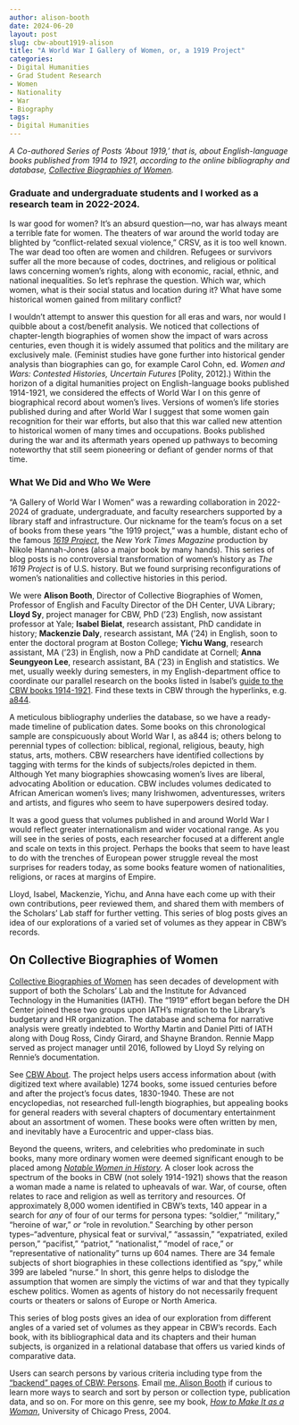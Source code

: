 ```yaml
---
author: alison-booth
date: 2024-06-20
layout: post
slug: cbw-about1919-alison
title: "A World War I Gallery of Women, or, a 1919 Project"
categories:
- Digital Humanities
- Grad Student Research
- Women
- Nationality
- War
- Biography
tags:
- Digital Humanities
---
```


*A Co-authored Series of Posts ‘About 1919,’ that is, about English-language books published from 1914 to 1921, according to the online bibliography and database, [Collective Biographies of Women](https://cbw.iath.virginia.edu).*
 
### Graduate and undergraduate students and I worked as a research team in 2022-2024.
 
Is war good for women? It’s an absurd question—no, war has always meant a terrible fate for women. The theaters of war around the world today are blighted by “conflict-related sexual violence,” CRSV, as it is too well known. The war dead too often are women and children. Refugees or survivors suffer all the more because of codes, doctrines, and religious or political laws concerning women’s rights, along with economic, racial, ethnic, and national inequalities. So let’s rephrase the question. Which war, which women, what is their social status and location during it? What have some historical women gained from military conflict?
 
I wouldn’t attempt to answer this question for all eras and wars, nor would I quibble about a cost/benefit analysis. We noticed that collections of chapter-length biographies of women show the impact of wars across centuries, even though it is widely assumed that politics and the military are exclusively male. (Feminist studies have gone further into historical gender analysis than biographies can go, for example Carol Cohn, ed. *Women and Wars: Contested Histories, Uncertain Futures* [Polity, 2012].) Within the horizon of a digital humanities project on English-language books published 1914-1921, we considered the effects of World War I on this genre of biographical record about women’s lives. Versions of women’s life stories published during and after World War I suggest that some women gain recognition for their war efforts, but also that this war called new attention to historical women of many times and occupations. Books published during the war and its aftermath years opened up pathways to becoming noteworthy that still seem pioneering or defiant of gender norms of that time.
 
### What We Did and Who We Were
 
“A Gallery of World War I Women” was a rewarding collaboration in 2022-2024 of graduate, undergraduate, and faculty researchers supported by a library staff and infrastructure. Our nickname for the team’s focus on a set of books from these years “the 1919 project,” was a humble, distant echo of the famous [*1619 Project*]( https://1619books.com/#about-the-1619-project), the *New York Times Magazine* production by Nikole Hannah-Jones (also a major book by many hands). This series of blog posts is no controversial transformation of women’s history as *The 1619 Project* is of U.S. history. But we found surprising reconfigurations of women’s nationalities and collective histories in this period.
 
We were **Alison Booth**, Director of Collective Biographies of Women, Professor of English and Faculty Director of the DH Center, UVA Library; **Lloyd Sy**, project manager for CBW, PhD (’23) English, now assistant professor at Yale; **Isabel Bielat**, research assistant, PhD candidate in history; **Mackenzie Daly**, research assistant, MA (’24) in English, soon to enter the doctoral program at Boston College; **Yichu Wang**, research assistant, MA (’23) in English, now a PhD candidate at Cornell; **Anna Seungyeon Lee**, research assistant, BA (’23) in English and statistics. We met, usually weekly during semesters, in my English-department office to coordinate our parallel research on the books listed in Isabel’s [guide to the CBW books 1914-1921](https://docs.google.com/document/d/10JIEddY8YZGeLEV7oZxE_vY_sAEjCeSjSnI-BT2ZavM/edit#heading=h.bsx1j1b3twa8).
Find these texts in CBW through the hyperlinks, e.g. [a844](https://cbw.iath.virginia.edu/cbw_db/collections.php?id=2193).
 
A meticulous bibliography underlies the database, so we have a ready-made timeline of publication dates. Some books on this chronological sample are conspicuously about World War I, as a844 is; others belong to perennial types of collection: biblical, regional, religious, beauty, high status, arts, mothers. CBW researchers have identified collections by tagging with terms for the kinds of subjects/roles depicted in them. Although Yet many biographies showcasing women’s lives are liberal, advocating Abolition or education. CBW includes volumes dedicated to African American women’s lives; many Irishwomen, adventuresses, writers and artists, and figures who seem to have superpowers desired today.
 
It was a good guess that volumes published in and around World War I would reflect greater internationalism and wider vocational range. As you will see in the series of posts, each researcher focused at a different angle and scale on texts in this project. Perhaps the books that seem to have least to do with the trenches of European power struggle reveal the most surprises for readers today, as some books feature women of nationalities, religions, or races at margins of Empire. 
 
Lloyd, Isabel, Mackenzie, Yichu, and Anna have each come up with their own contributions, peer reviewed them, and shared them with members of the Scholars’ Lab staff for further vetting. This series of blog posts gives an idea of our explorations of a varied set of volumes as they appear in CBW’s records.
 
## On Collective Biographies of Women
 
[Collective Biographies of Women](https://cbw.iath.virginia.edu) has seen decades of development with support of both the Scholars’ Lab and the Institute for Advanced Technology in the Humanities (IATH). The “1919” effort began before the DH Center joined these two groups upon IATH’s migration to the Library’s budgetary and HR organization. The database and schema for narrative analysis were greatly indebted to Worthy Martin and Daniel Pitti of IATH along with Doug Ross, Cindy Girard, and Shayne Brandon. Rennie Mapp served as project manager until 2016, followed by Lloyd Sy relying on Rennie’s documentation.
 
See [CBW About](https://cbw.iath.virginia.edu/about.php). The project helps users access information about (with digitized text where available) 1274 books, some issued centuries before and after the project’s focus dates, 1830-1940. These are not encyclopedias, not researched full-length biographies, but appealing books for general readers with several chapters of documentary entertainment about an assortment of women. These books were often written by men, and inevitably have a Eurocentric and upper-class bias.
 
Beyond the queens, writers, and celebrities who predominate in such books, many more ordinary women were deemed significant enough to be placed among [*Notable Women in History*](https://cbw.iath.virginia.edu/books_display.php?id=1319). A closer look across the spectrum of the books in CBW (not solely 1914-1921) shows that the reason a woman made a name is related to upheavals of war. War, of course, often relates to race and religion as well as territory and resources. Of approximately 8,000 women identified in CBW’s texts, 140 appear in a search for *any* of four of our terms for persona types: “soldier,” “military,” “heroine of war,” *or* “role in revolution.” Searching by other person types–“adventure, physical feat or survival,” “assassin,” “expatriated, exiled person,” “pacifist,” “patriot,” “nationalist,” “model of race,” or “representative of nationality” turns up 604 names. There are 34 female subjects of short biographies in these collections identified as “spy,” while 399 are labeled “nurse.” In short, this genre helps to dislodge the assumption that women are simply the victims of war and that they typically eschew politics. Women as agents of history do not necessarily frequent courts or theaters or salons of Europe or North America.
 
This series of blog posts gives an idea of our exploration from different angles of a varied set of volumes as they appear in CBW’s records. Each book, with its bibliographical data and its chapters and their human subjects, is organized in a relational database that offers us varied kinds of comparative data. 
 
Users can search persons by various criteria including type from the [“backend” pages of CBW: Persons]( https://cbw.iath.virginia.edu/cbw_db/persons_search.php). Email [me, Alison Booth](ab6j@virginia.edu) if curious to learn more ways to search and sort by person or collection type, publication data, and so on. For more on this genre, see my book, [*How to Make It as a Woman*]( https://press.uchicago.edu/ucp/books/book/chicago/H/bo3646419.html), University of Chicago Press, 2004. 
 
 
 
 
 
 
 

